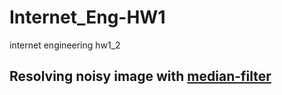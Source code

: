 # Internet_Eng-HW1
internet engineering hw1_2

## Resolving noisy image with  [median-filter](https://en.wikipedia.org/wiki/Median_filter/)

